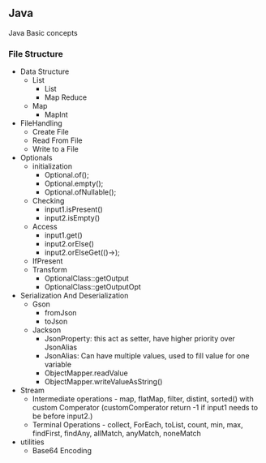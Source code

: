 ##  Java

Java Basic concepts

### File Structure
*  Data Structure
   * List
     * List 
     * Map Reduce
   * Map
     * MapInt
* FileHandling
  * Create File
  * Read From File
  * Write to a File
* Optionals
  * initialization
    * Optional.of(); 
    * Optional.empty();
    * Optional.ofNullable();
  * Checking
    * input1.isPresent()
    * input2.isEmpty()
  * Access
    * input1.get()
    * input2.orElse()
    * input2.orElseGet(()->);
  * IfPresent
  * Transform
    * OptionalClass::getOutput
    * OptionalClass::getOutputOpt
* Serialization And Deserialization
  * Gson
    * fromJson
    * toJson
  * Jackson
    * JsonProperty: this act as setter, have higher priority over JsonAlias 
    * JsonAlias: Can have multiple values, used to fill value for one variable
    * ObjectMapper.readValue
    * ObjectMapper.writeValueAsString()
* Stream
  * Intermediate operations - map, flatMap, filter, distint, sorted() with custom Comperator (customComperator return -1 if input1 needs to be before input2.)
  * Terminal Operations - collect, ForEach, toList,  count, min, max, findFirst, findAny, allMatch, anyMatch, noneMatch
* utilities
  * Base64 Encoding
